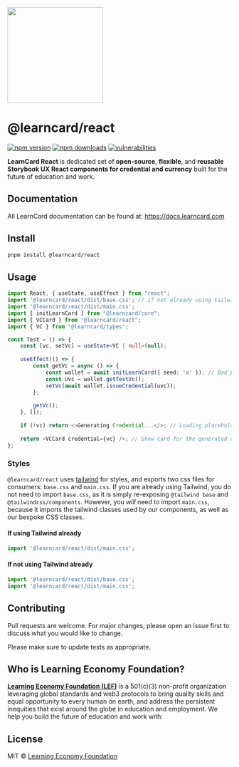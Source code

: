[<img src="https://user-images.githubusercontent.com/2185016/190510561-294db809-09fd-4771-9749-6c0e0f4144fd.png" width="215"/>](https://learncard.com)

# @learncard/react

[![npm version](https://img.shields.io/npm/v/@learncard/react)](https://www.npmjs.com/package/@learncard/react)
[![npm downloads](https://img.shields.io/npm/dw/@learncard/react)](https://www.npmjs.com/package/@learncard/react)
[![vulnerabilities](https://img.shields.io/snyk/vulnerabilities/npm/@learncard/react)](https://www.npmjs.com/package/@learncard/react)

**LearnCard React** is dedicated set of **open-source**, **flexible**, and **reusable Storybook UX React components for credential and currency** built for the future of education and work.

## Documentation
All LearnCard documentation can be found at:
https://docs.learncard.com


## Install

```bash
pnpm install @learncard/react
```

## Usage

```ts
import React, { useState, useEffect } from "react";
import '@learncard/react/dist/base.css'; // if not already using tailwind
import '@learncard/react/dist/main.css';
import { initLearnCard } from "@learncard/core";
import { VCCard } from "@learncard/react";
import { VC } from "@learncard/types";

const Test = () => {
    const [vc, setVc] = useState<VC | null>(null);
    
    useEffect(() => {
        const getVc = async () => {
            const wallet = await initLearnCard({ seed: 'a' }); // Bad practice! You should be generating keys...
            const uvc = wallet.getTestVc();
            setVc(await wallet.issueCredential(uvc));
        };
        
        getVc();
    }, []);
    
    if (!vc) return <>Generating Credential...</>; // Loading placeholder while credential is generated
    
    return <VCCard credential={vc} />; // Show card for the generated credential with validation results
};
```

### Styles

`@learncard/react` uses [tailwind](https://tailwindcss.com/) for styles, and exports two css files
for consumers: `base.css` and `main.css`. If you are already using Tailwind, you do not need to import
`base.css`, as it is simply re-exposing `@tailwind base` and `@tailwindcss/components`. However, you
_will_ need to import `main.css`, because it imports the tailwind classes used by our components, as
well as our bespoke CSS classes.

#### If using Tailwind already

```ts
import '@learncard/react/dist/main.css';
```

#### If not using Tailwind already

```ts
import '@learncard/react/dist/base.css';
import '@learncard/react/dist/main.css';
```

## Contributing

Pull requests are welcome. For major changes, please open an issue first to discuss what you would like to change.

Please make sure to update tests as appropriate.

## Who is Learning Economy Foundation?

**[Learning Economy Foundation (LEF)](https://www.learningeconomy.io)** is a 501(c)(3) non-profit organization leveraging global standards and web3 protocols to bring quality skills and equal opportunity to every human on earth, and address the persistent inequities that exist around the globe in education and employment. We help you build the future of education and work with:

## License

MIT © [Learning Economy Foundation](https://github.com/Learning-Economy-Foundation)

